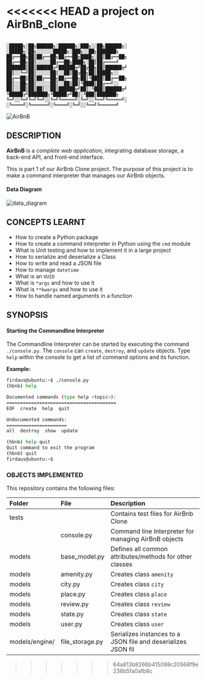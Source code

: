 <<<<<<< HEAD
a project on AirBnB_clone
=======
```

░█████╗░██╗██████╗░██████╗░███╗░░██╗██████╗░  ░█████╗░██╗░░░░░░█████╗░███╗░░██╗███████╗
██╔══██╗██║██╔══██╗██╔══██╗████╗░██║██╔══██╗  ██╔══██╗██║░░░░░██╔══██╗████╗░██║██╔════╝
███████║██║██████╔╝██████╦╝██╔██╗██║██████╦╝  ██║░░╚═╝██║░░░░░██║░░██║██╔██╗██║█████╗░░
██╔══██║██║██╔══██╗██╔══██╗██║╚████║██╔══██╗  ██║░░██╗██║░░░░░██║░░██║██║╚████║██╔══╝░░
██║░░██║██║██║░░██║██████╦╝██║░╚███║██████╦╝  ╚█████╔╝███████╗╚█████╔╝██║░╚███║███████╗
╚═╝░░╚═╝╚═╝╚═╝░░╚═╝╚═════╝░╚═╝░░╚══╝╚═════╝░  ░╚════╝░╚══════╝░╚════╝░╚═╝░░╚══╝╚══════╝
```

![AirBnB](assets/hbnb_logo.png)

## DESCRIPTION

**AirBnB** is a *complete web application*, integrating database storage, a back-end API, and front-end interface.

This is part 1 of our AirBnb Clone project. The purpose of this project is to make a command interpreter that manages our AirBnb objects.

#### Data Diagram

![data_diagram](assets/data_diagram.jpg)

## CONCEPTS LEARNT

-    How to create a Python package
-    How to create a command interpreter in Python using the `cmd` module
-    What is Unit testing and how to implement it in a large project
-    How to serialize and deserialize a Class
-    How to write and read a JSON file
-    How to manage `datetime`
-    What is an `UUID`
-    What is `*args` and how to use it
-    What is `**kwargs` and how to use it
-    How to handle named arguments in a function

## SYNOPSIS

#### Starting the Commandline Interpreter
The Commandline Interpreter can be started by executing the command `./console.py`. The `console` can `create`, `destroy`, and `update` objects. Type `help` within the console to get a list of command options and its function.

**Example:**
```bash
firdaus@ubuntu:~$ ./console.py
(hbnb) help

Documented commands (type help <topic>):
========================================
EOF  create  help  quit

Undocumented commands:
======================
all  destroy  show  update

(hbnb) help quit
Quit command to exit the program
(hbnb) quit
firdaus@ubuntu:~$
```
### OBJECTS IMPLEMENTED
This repository contains the following files:

| Folder | File | Description |
| :--- | :--- | :--- |
| tests |  | Contains test files for AirBnb Clone |
|  | console.py | Command line Interpreter for managing AirBnB objects |
| models | base_model.py | Defines all common attributes/methods for other classes |
| models | amenity.py | Creates class `amenity` |
| models | city.py | Creates class `city` |
| models | place.py | Creates class `place` |
| models | review.py | Creates class `review` |
| models | state.py | Creates class `state` |
| models | user.py | Creates class `user` |
| models/engine/ | file_storage.py | Serializes instances to a JSON file and deserializes JSON fil |
>>>>>>> 64a813b8266b415098c20568f9e238b5fa0afb8c
